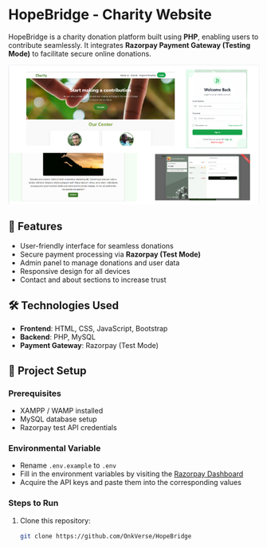 # HopeBridge - Charity Website

HopeBridge is a charity donation platform built using **PHP**, enabling users to contribute seamlessly. It integrates **Razorpay Payment Gateway (Testing Mode)** to facilitate secure online donations. 

![HopeBridge Logo](screenshots/image.png)  <!-- Replace with actual image -->

## 🌟 Features  
- User-friendly interface for seamless donations  
- Secure payment processing via **Razorpay (Test Mode)**  
- Admin panel to manage donations and user data  
- Responsive design for all devices  
- Contact and about sections to increase trust  

## 🛠️ Technologies Used  
- **Frontend**: HTML, CSS, JavaScript, Bootstrap  
- **Backend**: PHP, MySQL  
- **Payment Gateway**: Razorpay (Test Mode)  

## 📂 Project Setup  

### Prerequisites  
- XAMPP / WAMP installed  
- MySQL database setup  
- Razorpay test API credentials 
 
### Environmental Variable
- Rename `.env.example` to `.env`
- Fill in the environment variables by visiting the [Razorpay Dashboard](https://dashboard.razorpay.com/app/website-app-settings/api-keys)
- Acquire the API keys and paste them into the corresponding values

### Steps to Run  
1. Clone this repository:  
   ```sh
   git clone https://github.com/OnkVerse/HopeBridge
